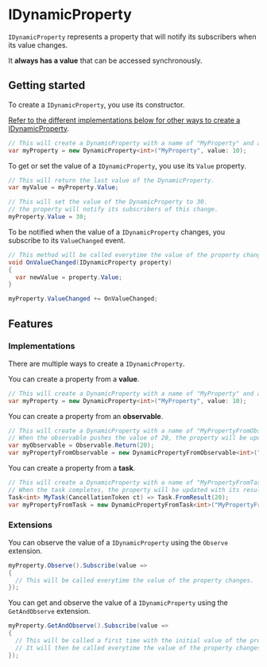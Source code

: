 ﻿# IDynamicProperty

`IDynamicProperty` represents a property that will notify its subscribers when its value changes.

It **always has a value** that can be accessed synchronously.

## Getting started

To create a `IDynamicProperty`, you use its constructor.

[Refer to the different implementations below for other ways to create a IDynamicProperty](#implementations).

```csharp
// This will create a DynamicProperty with a name of "MyProperty" and a value of 10.
var myProperty = new DynamicProperty<int>("MyProperty", value: 10);
```

To get or set the value of a `IDynamicProperty`, you use its `Value` property.

```csharp
// This will return the last value of the DynamicProperty.
var myValue = myProperty.Value;

// This will set the value of the DynamicProperty to 30.
// the property will notify its subscribers of this change.
myProperty.Value = 30;
```

To be notified when the value of a `IDynamicProperty` changes, you subscribe to its `ValueChanged` event.

```csharp
// This method will be called everytime the value of the property changes.
void OnValueChanged(IDynamicProperty property)
{
  var newValue = property.Value;
}

myProperty.ValueChanged += OnValueChanged;
```

## Features

### Implementations

There are multiple ways to create a `IDynamicProperty`.

You can create a property from a **value**.

```csharp
// This will create a DynamicProperty with a name of "MyProperty" and a value of 10.
var myProperty = new DynamicProperty<int>("MyProperty", value: 10);
```

You can create a property from an **observable**.

```csharp
// This will create a DynamicProperty with a name of "MyPropertyFromObservable" and an initial value of 10.
// When the observable pushes the value of 20, the property will be updated and will notify its subscribers of this change.
var myObservable = Observable.Return(20);
var myPropertyFromObservable = new DynamicPropertyFromObservable<int>("MyPropertyFromObservable", myObservable, initialValue: 10);
```

You can create a property from a **task**.

```csharp
// This will create a DynamicProperty with a name of "MyPropertyFromTask" and an initial value of 10.
// When the task completes, the property will be updated with its result and will notify its subscribers of this change.
Task<int> MyTask(CancellationToken ct) => Task.FromResult(20);
var myPropertyFromTask = new DynamicPropertyFromTask<int>("MyPropertyFromTask", MyTask, initialValue: 10);
```

### Extensions

You can observe the value of a `IDynamicProperty` using the `Observe` extension.

```csharp
myProperty.Observe().Subscribe(value =>
{
  // This will be called everytime the value of the property changes.
});
```

You can get and observe the value of a `IDynamicProperty` using the `GetAndObserve` extension.

```csharp
myProperty.GetAndObserve().Subscribe(value =>
{
  // This will be called a first time with the initial value of the property.
  // It will then be called everytime the value of the property changes.
});
```

